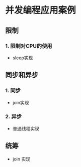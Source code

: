 # 并发编程应用案例

## 限制

### 1. 限制对CPU的使用

- sleep实现

## 同步和异步

### 1. 同步

- join实现

### 2. 异步

- 普通线程实现

## 统筹

- join 实现
